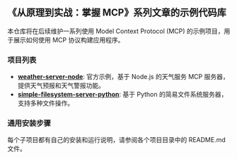 ## 《从原理到实战：掌握 MCP》系列文章的示例代码库

本仓库将在后续维护一系列使用 Model Context Protocol (MCP) 的示例项目，用于展示如何使用 MCP 协议构建应用程序。

### 项目列表

-   **[weather-server-node](./weather-server-node/)**: 官方示例，基于 Node.js 的天气服务 MCP 服务器，提供天气预报和天气警报功能。
-   **[simple-filesystem-server-python](./simple-filesystem-server-python/)**: 基于 Python 的简易文件系统服务器，支持多种文件操作。

### 通用安装步骤

每个子项目都有自己的安装和运行说明，请参阅各个项目目录中的 README.md 文件。
